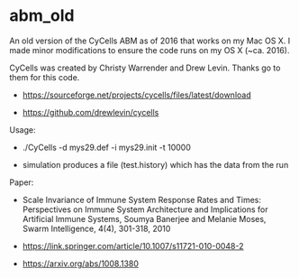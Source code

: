 # abm_old

An old version of the CyCells ABM as of 2016 that works on my Mac OS X.
I made minor modifications to ensure the code runs on my OS X (~ca. 2016).

CyCells was created by Christy Warrender and Drew Levin. Thanks go to them for this code.


* https://sourceforge.net/projects/cycells/files/latest/download

* https://github.com/drewlevin/cycells


Usage:

  * ./CyCells -d mys29.def -i mys29.init -t 10000
  
  * simulation produces a file (test.history) which has the data from the run
  
  
Paper:

  * Scale Invariance of Immune System Response Rates and Times: Perspectives on Immune System Architecture and Implications for Artificial Immune Systems, Soumya Banerjee and Melanie Moses, Swarm Intelligence, 4(4), 301-318, 2010
  
  * https://link.springer.com/article/10.1007/s11721-010-0048-2
  
  * https://arxiv.org/abs/1008.1380
